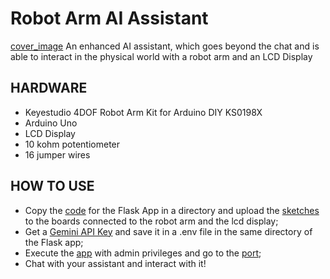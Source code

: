 # Robot Arm AI Assistant
[cover_image](images/IMG_4005)
An enhanced AI assistant, which goes beyond the chat and is able to interact in the physical world with a robot arm and an LCD Display
## HARDWARE
* Keyestudio 4DOF Robot Arm Kit for Arduino DIY KS0198X
* Arduino Uno
* LCD Display
* 10 kohm potentiometer
* 16 jumper wires
## HOW TO USE
* Copy the [code](code/flask_app) for the Flask App in a directory and upload the [sketches](code/arduino) to the boards connected to the robot arm and the lcd display;
* Get a [Gemini API Key](https://aistudio.google.com/app/apikey) and save it in a .env file in the same directory of the Flask app;
* Execute the [app](code/flask_app/main.py) with admin privileges and go to the [port](http://127.0.0.1:5000);
* Chat with your assistant and interact with it!
